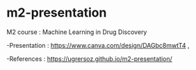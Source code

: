 # m2-presentation
M2 course : Machine Learning in Drug Discovery

-Presentation : https://www.canva.com/design/DAGbc8mwtT4  ,

-References : https://ugrersoz.github.io/m2-presentation/

